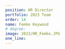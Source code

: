 ```yaml
---
position: HR Director
portfolio: 2023 Team
order: 14
name: Femke Keywood
# degree: 
image: 2023/HR_Femke.JPG
one_line:
---
```

